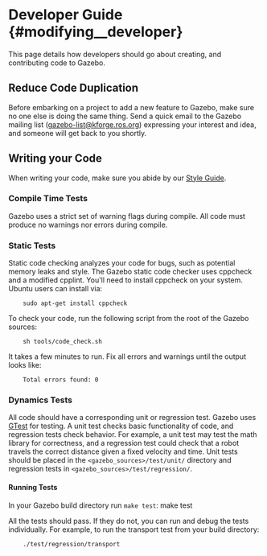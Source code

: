 Developer Guide {#modifying__developer}
==

This page details how developers should go about creating, and contributing code to Gazebo. 

## Reduce Code Duplication

Before embarking on a project to add a new feature to Gazebo, make sure no
one else is doing the same thing. Send a quick email to the Gazebo mailing
list (gazebo-list@kforge.ros.org) expressing your interest and idea, and someone will get back to you shortly.
  
## Writing your Code 

When writing your code, make sure you abide by our [Style Guide](modifying__style.html).

### Compile Time Tests

Gazebo uses a strict set of warning flags during compile. All code must 
produce no warnings nor errors during compile.

### Static Tests

Static code checking analyzes your code for bugs, such as potential memory leaks and style. The Gazebo static code checker uses cppcheck and a modified cpplint. You'll need to install cppcheck on your system. Ubuntu users can install via:

        sudo apt-get install cppcheck

To check your code, run the following script from the root of the Gazebo sources:

        sh tools/code_check.sh

It takes a few minutes to run. Fix all errors and warnings until the output looks like:

        Total errors found: 0

### Dynamics Tests 

All code should have a corresponding unit or regression test. Gazebo uses
[GTest](http://code.google.com/p/googletest) for testing. A unit test checks
basic functionality of code, and regression tests check behavior. For
example, a unit test may test the math library for correctness, and
a regression test could check that a robot travels the correct distance
given a fixed velocity and time. Unit tests should be placed in the
`<gazebo_sources>/test/unit/` directory and regression tests in
`<gazebo_sources>/test/regression/`. 

#### Running Tests
In your Gazebo build directory run `make test`:
        make test

All the tests should pass. If they do not, you can run and debug the tests individually. For example, to run the transport test from your build directory:

        ./test/regression/transport


